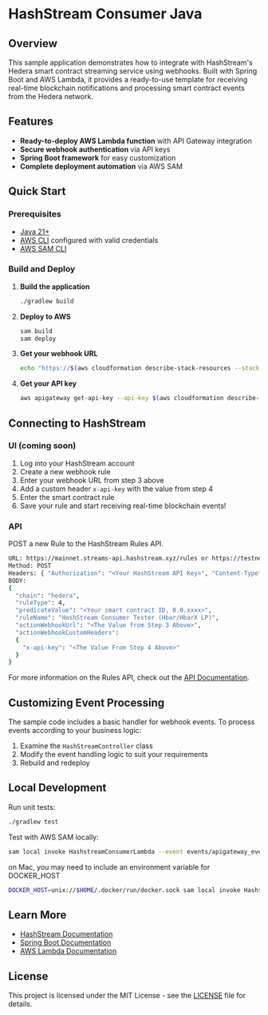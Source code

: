 # HashStream Consumer Java

## Overview

This sample application demonstrates how to integrate with HashStream's Hedera smart contract streaming service using webhooks. Built with Spring Boot and AWS Lambda, it provides a ready-to-use template for receiving real-time blockchain notifications and processing smart contract events from the Hedera network.

## Features

- **Ready-to-deploy AWS Lambda function** with API Gateway integration
- **Secure webhook authentication** via API keys
- **Spring Boot framework** for easy customization
- **Complete deployment automation** via AWS SAM

## Quick Start

### Prerequisites

- [Java 21+](https://adoptium.net/)
- [AWS CLI](https://aws.amazon.com/cli/) configured with valid credentials
- [AWS SAM CLI](https://docs.aws.amazon.com/serverless-application-model/latest/developerguide/install-sam-cli.html)

### Build and Deploy

1. **Build the application**

   ```bash
   ./gradlew build
   ```

2. **Deploy to AWS**

   ```bash
   sam build
   sam deploy
   ```

3. **Get your webhook URL**

   ```bash
   echo "https://$(aws cloudformation describe-stack-resources --stack-name hashstream-consumer --logical-resource-id HashstreamConsumerApi --query 'StackResources[0].PhysicalResourceId' --output text).execute-api.$(aws configure get region).amazonaws.com/Prod/hashstream-webhook"
   ```

4. **Get your API key**

   ```bash
   aws apigateway get-api-key --api-key $(aws cloudformation describe-stack-resources --stack-name hashstream-consumer --logical-resource-id HashstreamConsumerApiApiKey --query 'StackResources[0].PhysicalResourceId' --output text) --include-value --query value
   ```

## Connecting to HashStream

### UI (coming soon)

1. Log into your HashStream account
2. Create a new webhook rule
3. Enter your webhook URL from step 3 above
4. Add a custom header `x-api-key` with the value from step 4
5. Enter the smart contract rule
6. Save your rule and start receiving real-time blockchain events!

### API

POST a new Rule to the HashStream Rules API.

```sh
URL: https://mainnet.streams-api.hashstream.xyz/rules or https://testnet.streams-api.hashstream.xyz/rules
Method: POST
Headers: { "Authorization": "<Your HashStream API Key>", "Content-Type": "application/json" },
BODY:
{
  "chain": "hedera",
  "ruleType": 4,
  "predicateValue": "<Your smart contract ID, 0.0.xxxx>",
  "ruleName": "HashStream Consumer Tester (Hbar/HbarX LP)",
  "actionWebhookUrl": "<The Value from Step 3 Above>",
  "actionWebhookCustomHeaders":
  {
    "x-api-key": "<The Value From Step 4 Above>"
  }
}

```

For more information on the Rules API, check out the [API Documentation](https://mainnet.streams-api.hashstream.xyz/docs).

## Customizing Event Processing

The sample code includes a basic handler for webhook events. To process events according to your business logic:

1. Examine the `HashStreamController` class
2. Modify the event handling logic to suit your requirements
3. Rebuild and redeploy

## Local Development

Run unit tests:

```bash
./gradlew test
```

Test with AWS SAM locally:

```bash
sam local invoke HashstreamConsumerLambda --event events/apigateway_event.json
```

on Mac, you may need to include an environment variable for DOCKER_HOST

```bash
DOCKER_HOST=unix://$HOME/.docker/run/docker.sock sam local invoke HashstreamConsumerLambda --event events/apigateway_event.json
```


## Learn More

- [HashStream Documentation](https://docs.hashstream.com)
- [Spring Boot Documentation](https://spring.io/projects/spring-boot)
- [AWS Lambda Documentation](https://aws.amazon.com/lambda/)

## License

This project is licensed under the MIT License - see the [LICENSE](../LICENSE) file for details.
